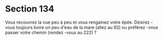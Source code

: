 # Section 134

Vous recouvrez la vue peu à peu et vous rengainez votre épée.
Désirez -vous toujours boire un peu d'eau de la mare (allez au  92)
ou préférez -vous passer votre chemin (rendez -vous au  222) ?